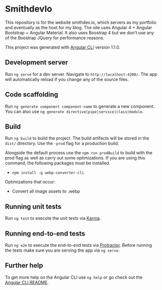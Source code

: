 # SmithdevIo

This repository is for the website smithdev.io, which servers as my portfolio and eventually as the host for my blog.
The site uses Angular 4 + Angular Bootstrap + Angular Material. It also uses Boostrap 4 but we don't use any of the
Boostrap JQuery for performance reasons.

This project was generated with [Angular CLI](https://github.com/angular/angular-cli) version 1.1.0.

## Development server

Run `ng serve` for a dev server. Navigate to `http://localhost:4200/`. The app will automatically reload if you change any of the source files.

## Code scaffolding

Run `ng generate component component-name` to generate a new component. You can also use `ng generate directive|pipe|service|class|module`.

## Build

Run `ng build` to build the project. The build artifacts will be stored in the `dist/` directory. Use the `-prod` flag for a production build.

Alongside the default process use the `npm run prodBuild` to build with the prod flag as well as carry out some optimizations.
If you are using this command, the following packages must be installed.

* `npm install -g webp-converter-cli`

Optimizations that occur:

* Convert all image assets to .webp

## Running unit tests

Run `ng test` to execute the unit tests via [Karma](https://karma-runner.github.io).

## Running end-to-end tests

Run `ng e2e` to execute the end-to-end tests via [Protractor](http://www.protractortest.org/).
Before running the tests make sure you are serving the app via `ng serve`.

## Further help

To get more help on the Angular CLI use `ng help` or go check out the [Angular CLI README](https://github.com/angular/angular-cli/blob/master/README.md).
